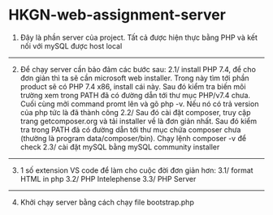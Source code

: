 # HKGN-web-assignment-server

1. Đây là phần server của project. Tất cả được hiện thực bằng PHP và kết nối với mySQL được host local

---

2. Để chạy server cần bảo đảm các bước sau:
   2.1/ install PHP 7.4, để cho đơn giản thì ta sẽ cần microsoft web installer. Trong này tìm tới phần product sẽ có PHP 7.4 x86, install cái này. Sau đó kiểm tra biến môi trường xem trong PATH đã có đường dẫn tới thư mục PHP/v7.4 chưa. Cuối cùng mởi command promt lên và gõ php -v. Nếu nó có trả version của php tức là đã thành công
   2.2/ Sau đó cài đặt composer, truy cập trang getcomposer.org và tải installer về là đơn giản nhất. Sau đó kiểm tra trong PATH đã có đường dẫn tới thư mục chứa composer chưa (thường là program data/composer/bin). Chạy lệnh composer -v để check
   2.3/ cài đặt mySQL bằng mySQL community installer

---

3. 1 số extension VS code để làm cho cuộc đời đơn giản hơn:
   3.1/ format HTML in php
   3.2/ PHP Intelephense
   3.3/ PHP Server

---

4. Khởi chạy server bằng cách chạy file bootstrap.php
